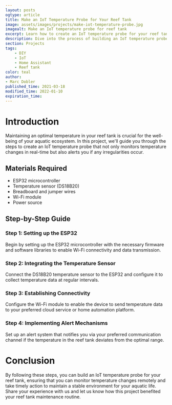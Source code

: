 ```yaml
---
layout: posts
ogtype: article
title: Make an IoT Temperature Probe for Your Reef Tank
image: assets/images/projects/make-iot-temperature-probe.jpg
imagealt: Make an IoT temperature probe for reef tank
excerpt: Learn how to create an IoT temperature probe for your reef tank that helps monitor temperature changes and alerts you in case of any anomalies.
description: Dive into the process of building an IoT temperature probe for your reef tank that not only tracks temperature fluctuations but also provides timely alerts in case of any unexpected changes.
section: Projects
tags:
    - DIY
    - IoT
    - Home Assistant
    - Reef tank
color: teal
author:
- Marc Dobler
published_time: 2021-03-18
modified_time: 2022-01-10
expiration_time:
---
```


# Introduction

Maintaining an optimal temperature in your reef tank is crucial for the well-being of your aquatic ecosystem. In this project, we'll guide you through the steps to create an IoT temperature probe that not only monitors temperature changes in real-time but also alerts you if any irregularities occur. 

## Materials Required

- ESP32 microcontroller
- Temperature sensor (DS18B20)
- Breadboard and jumper wires
- Wi-Fi module
- Power source

## Step-by-Step Guide

### Step 1: Setting up the ESP32

Begin by setting up the ESP32 microcontroller with the necessary firmware and software libraries to enable Wi-Fi connectivity and data transmission.

### Step 2: Integrating the Temperature Sensor

Connect the DS18B20 temperature sensor to the ESP32 and configure it to collect temperature data at regular intervals.

### Step 3: Establishing Connectivity

Configure the Wi-Fi module to enable the device to send temperature data to your preferred cloud service or home automation platform.

### Step 4: Implementing Alert Mechanisms

Set up an alert system that notifies you via your preferred communication channel if the temperature in the reef tank deviates from the optimal range.

# Conclusion

By following these steps, you can build an IoT temperature probe for your reef tank, ensuring that you can monitor temperature changes remotely and take timely action to maintain a stable environment for your aquatic life. Share your experience with us and let us know how this project benefited your reef tank maintenance routine.
